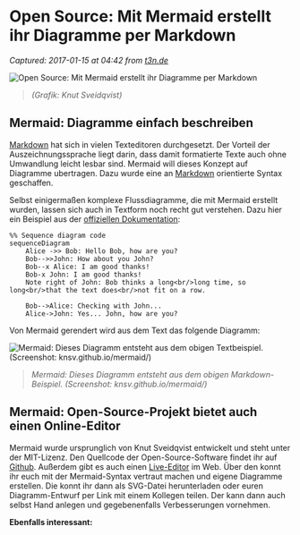 # Open Source: Mit Mermaid erstellt ihr Diagramme per Markdown

_Captured: 2017-01-15 at 04:42 from [t3n.de](http://t3n.de/news/open-source-mermaid-diagramme-markdown-782717/?utm_source=t3n-Newsletter&utm_medium=E-Mail&utm_campaign=t3n%20Newsletter%20Nr.%20714%20-%20digital%20pioneers)_

![    Open Source: Mit Mermaid erstellt ihr Diagramme per Markdown
](http://img.t3n.sc/news/wp-content/uploads/2017/01/diagramme-per-markdown-mermaid.jpg?auto=compress%2Cformat&fit=crop&fm=jpg&h=347&ixlib=php-1.1.0&q=65&w=620&s=571b8e203ae7882393b670de2b6bd5c0)

> _(Grafik: Knut Sveidqvist)_

## Mermaid: Diagramme einfach beschreiben

[Markdown](http://t3n.de/news/eigentlich-markdown-478610/) hat sich in vielen Texteditoren durchgesetzt. Der Vorteil der Auszeichnungssprache liegt darin, dass damit formatierte Texte auch ohne Umwandlung leicht lesbar sind. Mermaid will dieses Konzept auf Diagramme ubertragen. Dazu wurde eine an [Markdown](http://t3n.de/tag/markdown) orientierte Syntax geschaffen.

Selbst einigermaßen komplexe Flussdiagramme, die mit Mermaid erstellt wurden, lassen sich auch in Textform noch recht gut verstehen. Dazu hier ein Beispiel aus der [offiziellen Dokumentation](https://knsv.github.io/mermaid/#usage):
    
    
    %% Sequence diagram code
    sequenceDiagram
        Alice ->> Bob: Hello Bob, how are you?
        Bob-->>John: How about you John?
        Bob--x Alice: I am good thanks!
        Bob-x John: I am good thanks!
        Note right of John: Bob thinks a long<br/>long time, so long<br/>that the text does<br/>not fit on a row.
    
        Bob-->Alice: Checking with John...
        Alice->John: Yes... John, how are you?
    

Von Mermaid gerendert wird aus dem Text das folgende Diagramm:

![Mermaid: Dieses Diagramm entsteht aus dem obigen Textbeispiel. \(Screenshot: knsv.github.io/mermaid/\)](http://t3n.de/news/wp-content/uploads/2017/01/diagramme-per-markdown-mermaid-1-620x433.jpg)

> _Mermaid: Dieses Diagramm entsteht aus dem obigen Markdown-Beispiel. (Screenshot: knsv.github.io/mermaid/)_

## Mermaid: Open-Source-Projekt bietet auch einen Online-Editor

Mermaid wurde ursprunglich von Knut Sveidqvist entwickelt und steht unter der MIT-Lizenz. Den Quellcode der Open-Source-Software findet ihr auf [Github](https://github.com/knsv/mermaid). Außerdem gibt es auch einen [Live-Editor](https://knsv.github.io/mermaid/live_editor/) im Web. Über den konnt ihr euch mit der Mermaid-Syntax vertraut machen und eigene Diagramme erstellen. Die konnt ihr dann als SVG-Datei herunterladen oder euren Diagramm-Entwurf per Link mit einem Kollegen teilen. Der kann dann auch selbst Hand anlegen und gegebenenfalls Verbesserungen vornehmen.

**Ebenfalls interessant:**

